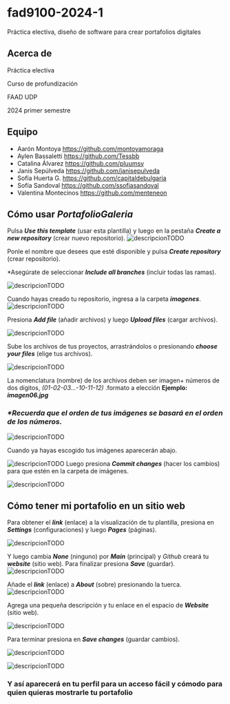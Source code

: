 # fad9100-2024-1

Práctica electiva, diseño de software para crear portafolios digitales

## Acerca de

Práctica electiva

Curso de profundización

FAAD UDP

2024 primer semestre

## Equipo

- Aarón Montoya <https://github.com/montoyamoraga>
- Aylen Bassaletti <https://github.com/Tessbb>
- Catalina Álvarez <https://github.com/pluumsy>
- Janis Sepúlveda <https://github.com/janisepulveda>
- Sofía Huerta G. <https://github.com/capitaldebulgaria>
- Sofía Sandoval <https://github.com/ssofiasandoval>
- Valentina Montecinos <https://github.com/menteneon>

## Cómo usar _PortafolioGaleria_

Pulsa _**Use this template**_ (usar esta plantilla) y luego en la pestaña _**Create a new repository**_ (crear nuevo repositorio).
![descripcionTODO](./img/foto1.png)

Ponle el nombre que desees que esté disponible y pulsa _**Create repository**_ (crear repositorio).

\*Asegúrate de seleccionar _**Include all branches**_ (incluir todas las ramas).

![descripcionTODO](./img/foto2.png)

Cuando hayas creado tu repositorio, ingresa a la carpeta _**imagenes**_.
![descripcionTODO](./img/foto3.png)

Presiona _**Add file**_ (añadir archivos) y luego _**Upload files**_ (cargar archivos).

![descripcionTODO](./img/foto4.png)

Sube los archivos de tus proyectos, arrastrándolos o presionando _**choose your files**_ (elige tus archivos).

![descripcionTODO](./img/foto5.png)

La nomenclatura (nombre) de los archivos deben ser imagen+ números de dos dígitos, _(01-02-03…-10-11-12)_ .formato a elección **Ejemplo: _imagen06.jpg_**

### _**\*Recuerda que el orden de tus imágenes se basará en el orden de los números.**_

![descripcionTODO](./img/foto6.png)

Cuando ya hayas escogido tus imágenes aparecerán abajo.

![descripcionTODO](./img/foto7.png)
Luego presiona _**Commit changes**_ (hacer los cambios) para que estén en la carpeta de imágenes.

![descripcionTODO](./img/foto8.png)

## Cómo tener mi portafolio en un sitio web

Para obtener el _**link**_ (enlace) a la visualización de tu plantilla, presiona en _**Settings**_ (configuraciones) y luego _**Pages**_ (páginas).

![descripcionTODO](./img/foto9.png)

Y luego cambia _**None**_ (ninguno) por _**Main**_ (principal) y _Github_ creará tu _**website**_ (sitio web). Para finalizar presiona _**Save**_ (guardar).
![descripcionTODO](./img/foto10.png)

Añade el _**link**_ (enlace) a _**About**_ (sobre) presionando la tuerca.
![descripcionTODO](./img/foto11.png)

Agrega una pequeña descripción y tu enlace en el espacio de _**Website**_ (sitio web).

![descripcionTODO](./img/foto12.png)

Para terminar presiona en _**Save changes**_ (guardar cambios).

![descripcionTODO](./img/foto13.png)

![descripcionTODO](./img/foto14.png)

### Y así aparecerá en tu perfil para un acceso fácil y cómodo para quien quieras mostrarle tu portafolio
